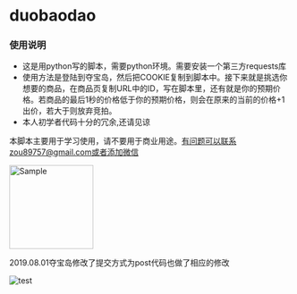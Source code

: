 # duobaodao

### 使用说明

- 这是用python写的脚本，需要python环境。需要安装一个第三方requests库
- 使用方法是登陆到夺宝岛，然后把COOKIE复制到脚本中。接下来就是挑选你想要的商品，在商品页复制URL中的ID，写在脚本里，还有就是你的预期价格。若商品的最后1秒的价格低于你的预期价格，则会在原来的当前的价格+1出价，若大于则放弃竞拍。
- 本人初学者代码十分的冗余,还请见谅

本脚本主要用于学习使用，请不要用于商业用途。有问题可以联系zou89757@gmail.com或者添加微信


<img src="https://github.com/Luck89757/duobaodao/blob/master/wechat.jpeg" alt="Sample"  width="150" height="150">

2019.08.01夺宝岛修改了提交方式为post代码也做了相应的修改

![test](https://github.com/Luck89757/duobaodao/blob/master/test.png)
